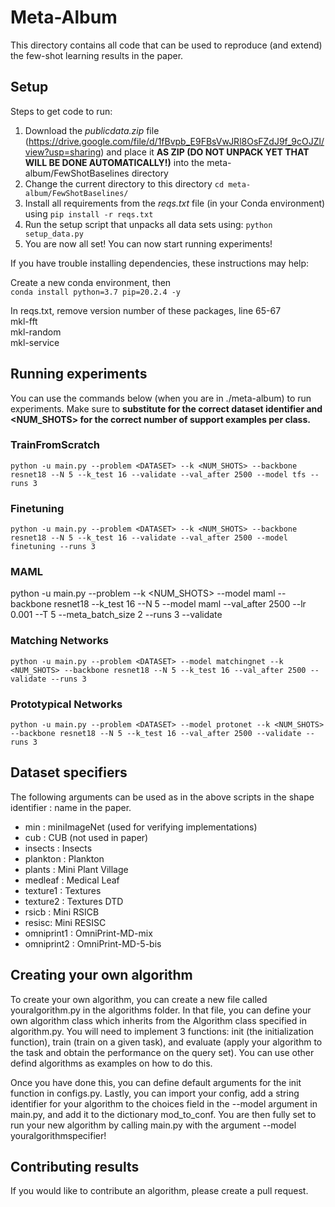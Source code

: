 # Meta-Album

This directory contains all code that can be used to reproduce (and extend) the few-shot learning results in the paper. 

## Setup
Steps to get code to run:


1. Download the *publicdata.zip* file (https://drive.google.com/file/d/1fBvpb_E9FBsVwJRl8OsFZdJ9f_9cOJZl/view?usp=sharing) and place it **AS ZIP (DO NOT UNPACK YET THAT WILL BE DONE AUTOMATICALLY!)** into the meta-album/FewShotBaselines directory
2. Change the current directory to this directory ```cd meta-album/FewShotBaselines/```
3. Install all requirements from the *reqs.txt* file (in your Conda environment) using ```pip install -r reqs.txt```
4. Run the setup script that unpacks all data sets using: ```python  setup_data.py```
5. You are now all set! You can now start running experiments!

If you have trouble installing dependencies, these instructions may help:

Create a new conda environment, then\
`conda install python=3.7 pip=20.2.4 -y`

In reqs.txt, remove version number of these packages, line 65-67 \
mkl-fft\
mkl-random\
mkl-service


## Running experiments
You can use the commands below (when you are in ./meta-album) to run experiments. Make sure to **substitute <DATASET> for the correct dataset identifier and <NUM_SHOTS> for the correct number of support examples per class.** 
  
  
  
### TrainFromScratch
```python -u main.py --problem <DATASET> --k <NUM_SHOTS> --backbone resnet18 --N 5 --k_test 16 --validate --val_after 2500 --model tfs --runs 3```

### Finetuning
```python -u main.py --problem <DATASET> --k <NUM_SHOTS> --backbone resnet18 --N 5 --k_test 16 --validate --val_after 2500 --model finetuning --runs 3```
  
### MAML 
python -u main.py --problem <DATASET> --k <NUM_SHOTS> --model maml --backbone resnet18 --k_test 16 --N 5 --model maml --val_after 2500 --lr 0.001 --T 5 --meta_batch_size 2 --runs 3 --validate

### Matching Networks
```python -u main.py --problem <DATASET> --model matchingnet --k <NUM_SHOTS> --backbone resnet18 --N 5 --k_test 16 --val_after 2500 --validate --runs 3```

### Prototypical Networks
```python -u main.py --problem <DATASET> --model protonet --k <NUM_SHOTS> --backbone resnet18 --N 5 --k_test 16 --val_after 2500 --validate --runs 3```


## Dataset specifiers
  The following arguments can be used as <DATASET> in the above scripts in the shape identifier : name in the paper. 
  - min : miniImageNet (used for verifying implementations)
  - cub : CUB (not used in paper)
  - insects : Insects  
  - plankton : Plankton
  - plants : Mini Plant Village
  - medleaf : Medical Leaf
  - texture1 : Textures
  - texture2 : Textures DTD
  - rsicb : Mini RSICB
  - resisc: Mini RESISC
  - omniprint1 : OmniPrint-MD-mix
  - omniprint2 : OmniPrint-MD-5-bis
  
## Creating your own algorithm

To create your own algorithm, you can create a new file called youralgorithm.py in the algorithms folder. In that file, you can define your own algorithm class which inherits from the Algorithm class specified in algorithm.py. You will need to implement 3 functions: init (the initialization function), train (train on a given task), and evaluate (apply your algorithm to the task and obtain the performance on the query set). You can use other defind algorithms as examples on how to do this.

Once you have done this, you can define default arguments for the init function in configs.py. Lastly, you can import your config, add a string identifier for your algorithm to the choices field in the --model argument in main.py, and add it to the dictionary mod_to_conf. You are then fully set to run your new algorithm by calling main.py with the argument --model youralgorithmspecifier!
  
  
## Contributing results
If you would like to contribute an algorithm, please create a pull request.  





